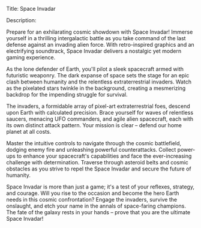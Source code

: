 
Title: Space Invadar 

Description:

Prepare for an exhilarating cosmic showdown with Space Invadar! Immerse yourself in a thrilling intergalactic battle as you take command of the last defense against an invading alien force. With retro-inspired graphics and an electrifying soundtrack, Space Invadar delivers a nostalgic yet modern gaming experience.

As the lone defender of Earth, you'll pilot a sleek spacecraft armed with futuristic weaponry. The dark expanse of space sets the stage for an epic clash between humanity and the relentless extraterrestrial invaders. Watch as the pixelated stars twinkle in the background, creating a mesmerizing backdrop for the impending struggle for survival.

The invaders, a formidable array of pixel-art extraterrestrial foes, descend upon Earth with calculated precision. Brace yourself for waves of relentless saucers, menacing UFO commanders, and agile alien spacecraft, each with its own distinct attack pattern. Your mission is clear – defend our home planet at all costs.

Master the intuitive controls to navigate through the cosmic battlefield, dodging enemy fire and unleashing powerful counterattacks. Collect power-ups to enhance your spacecraft's capabilities and face the ever-increasing challenge with determination. Traverse through asteroid belts and cosmic obstacles as you strive to repel the Space Invadar and secure the future of humanity.

Space Invadar is more than just a game; it's a test of your reflexes, strategy, and courage. Will you rise to the occasion and become the hero Earth needs in this cosmic confrontation? Engage the invaders, survive the onslaught, and etch your name in the annals of space-faring champions. The fate of the galaxy rests in your hands – prove that you are the ultimate Space Invadar!

